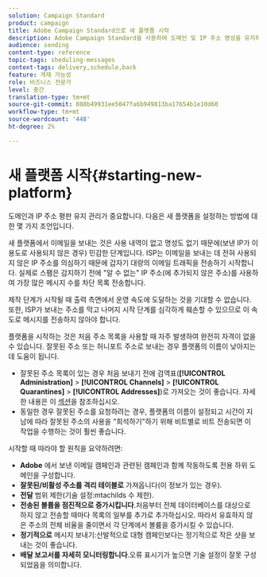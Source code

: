```yaml
---
solution: Campaign Standard
product: campaign
title: Adobe Campaign Standard으로 새 플랫폼 시작
description: Adobe Campaign Standard을 사용하여 도메인 및 IP 주소 명성을 유지하면서 새로운 플랫폼을 설정하는 방법을 알아봅니다.
audience: sending
content-type: reference
topic-tags: sheduling-messages
context-tags: delivery,schedule,back
feature: 게재 가능성
role: 비즈니스 전문가
level: 중간
translation-type: tm+mt
source-git-commit: 088b49931ee5047fa6b949813ba17654b1e10d60
workflow-type: tm+mt
source-wordcount: '448'
ht-degree: 2%

---
```



# 새 플랫폼 시작{#starting-new-platform}

도메인과 IP 주소 평판 유지 관리가 중요합니다. 다음은 새 플랫폼을 설정하는 방법에 대한 몇 가지 조언입니다.

새 플랫폼에서 이메일을 보내는 것은 사용 내역이 없고 명성도 없기 때문에(보낸 IP가 이 용도로 사용되지 않은 경우) 민감한 단계입니다. ISP는 이메일을 보내는 데 전혀 사용되지 않은 IP 주소를 의심하기 때문에 갑자기 대량의 이메일 트래픽을 전송하기 시작합니다. 실제로 스팸은 감지하기 전에 &quot;알 수 없는&quot; IP 주소(에 추가되지 않은 주소)를 사용하여 가장 많은 메시지 수를 차단 목록 전송합니다.

제작 단계가 시작될 때 출력 측면에서 운영 속도에 도달하는 것을 기대할 수 없습니다. 또한, ISP가 보내는 주소를 막고 나머지 시작 단계를 심각하게 훼손할 수 있으므로 이 속도로 메시지를 전송하지 않아야 합니다.

플랫폼을 시작하는 것은 처음 주소 목록을 사용할 때 자주 발생하여 완전히 자격이 없을 수 있습니다. 잘못된 주소 또는 허니포트 주소로 보내는 경우 플랫폼의 이름이 낮아지는 데 도움이 됩니다.
* 잘못된 주소 목록이 있는 경우 처음 보내기 전에 검역표(**[!UICONTROL Administration]** > **[!UICONTROL Channels]** > **[!UICONTROL Quarantines]** > **[!UICONTROL Addresses]**)로 가져오는 것이 좋습니다. 자세한 내용은 이 [섹션](../../sending/using/understanding-quarantine-management.md#identifying-quarantined-addresses-for-the-entire-platform)을 참조하십시오.
* 동일한 경우 잘못된 주소를 요청하려는 경우, 플랫폼의 이름이 설정되고 시간이 지남에 따라 잘못된 주소의 사용을 &quot;희석하기&quot;하기 위해 비트별로 비트 전송되면 이 작업을 수행하는 것이 훨씬 좋습니다.

시작할 때 따라야 할 원칙을 요약하려면:
* **Adobe** 에서 보낸 이메일 캠페인과 관련된 캠페인과 함께 작동하도록 전용 하위 도메인을 구성합니다.
* **잘못된/비활성 주소를 격리 테이블로**  가져옵니다(이 정보가 있는 경우).
* **전달** 범위 제한(기술 설정:mtachilds 수 제한).
* **전송된 볼륨을 점진적으로 증가시킵니다**.처음부터 전체 데이터베이스를 대상으로 하지 않고 전송할 때마다 목록의 일부를 추가로 추가하십시오. 따라서 유효하지 않은 주소의 전체 비율을 줄이면서 각 단계에서 볼륨을 증가시킬 수 있습니다.
* **정기적으로** 메시지 보내기:산발적으로 대형 캠페인보다는 정기적으로 작은 샷을 보내는 것이 좋습니다.
* **배달 보고서를 자세히 모니터링합니다**.오류 표시기가 높으면 기술 설정이 잘못 구성되었음을 의미합니다.
